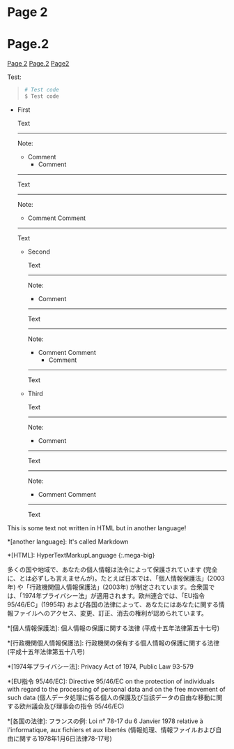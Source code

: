 Page 2
======

Page.2
======

[Page 2](#page-2)
[Page.2](#page.2)
[Page2](#page2)

Test:
> ```bash
> # Test code
> $ Test code
> ```

  * First

    Text

    ----
    Note:

      * Comment
          - Comment

    ----

    Text

    ----
    Note:

      * Comment
        Comment

    ----

    Text

      * Second

        Text

        ----
        Note:

        * Comment

        ----

        Text

        ----
        Note:

          * Comment
            Comment
              - Comment

        ----

        Text

      * Third

        Text

        ----
        Note:

        * Comment

        ----

        Text

        ----
        Note:

          * Comment
            Comment

        ----

        Text

This is some text not written in HTML but in another language!

*[another language]: It's called Markdown

*[HTML]: HyperTextMarkupLanguage
{:.mega-big}

多くの国や地域で、あなたの個人情報は法令によって保護されています (完全に、とは必ずしも言えませんが)。たとえば日本では、「個人情報保護法」(2003年) や「行政機関個人情報保護法」(2003年) が制定されています。合衆国では、「1974年プライバシー法」が適用されます。欧州連合では、「EU指令 95/46/EC」(1995年) および各国の法律によって、あなたにはあなたに関する情報ファイルへのアクセス、変更、訂正、消去の権利が認められています。

*[個人情報保護法]: 個人情報の保護に関する法律 (平成十五年法律第五十七号)

*[行政機関個人情報保護法]: 行政機関の保有する個人情報の保護に関する法律 (平成十五年法律第五十八号)

*[1974年プライバシー法]: Privacy Act of 1974, Public Law 93-579

*[EU指令 95/46/EC]: Directive 95/46/EC on the protection of individuals with regard to the processing of personal data and on the free movement of such data (個人データ処理に係る個人の保護及び当該データの自由な移動に関する欧州議会及び理事会の指令 95/46/EC)

*[各国の法律]: フランスの例: Loi n° 78-17 du 6 Janvier 1978 relative à l'informatique, aux fichiers et aux libertés (情報処理、情報ファイルおよび自由に関する1978年1月6日法律78-17号)
